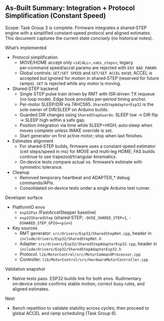 ## As‑Built Summary: Integration + Protocol Simplification (Constant Speed)

Scope: Task Group 3 is complete. Firmware integrates a shared‑STEP engine with a simplified constant‑speed protocol and aligned estimates. This document captures the current state concisely (no historical notes).

What’s implemented
- Protocol simplification
  - MOVE/HOME accept only `<id|ALL>,<abs_steps>`; legacy per‑command speed/accel params are rejected with `E03 BAD_PARAM`.
  - Global controls: `GET/SET SPEED` and `GET/SET ACCEL` exist; ACCEL is accepted but ignored for motion in shared‑STEP (reserved for future ramps). `SET` is rejected while any motor is moving.
- Shared‑STEP backend
  - Single STEP pulse train driven by RMT with ISR‑driven TX requeue (no loop mode). Edge hook provides per‑period timing anchor.
  - Per‑motor SLEEP/DIR via 74HC595. `SharedStepAdapterEsp32` is the sole owner of DIR/SLEEP on Arduino builds.
  - Guarded DIR changes using `SharedStepGuards`: SLEEP low → DIR flip → SLEEP high within a safe gap.
  - Position integration via time while SLEEP=HIGH; auto‑sleep when moves complete unless WAKE override is set.
  - Start generator on first active motor; stop when last finishes.
- Estimates alignment
  - For shared‑STEP builds, firmware uses a constant‑speed estimator (ceil steps/speed in ms) for MOVE and multi‑leg HOME; FAS builds continue to use trapezoid/triangular kinematics.
  - On‑device tests compare actual vs. firmware’s estimate with symmetric tolerance.
- Cleanup
  - Removed temporary heartbeat and ADAPTER_* debug commands/APIs.
  - Consolidated on‑device tests under a single Arduino test runner.

Developer surface
- PlatformIO envs
  - `esp32Fas` (FastAccelStepper baseline)
  - `esp32SharedStep` (shared‑STEP; `-DUSE_SHARED_STEP=1`, `-DSHARED_STEP_GPIO=<pin>`)
- Key sources
  - RMT generator: `src/drivers/Esp32/SharedStepRmt.cpp`, header in `include/drivers/Esp32/SharedStepRmt.h`
  - Adapter: `src/drivers/Esp32/SharedStepAdapterEsp32.cpp`, header in `include/drivers/Esp32/SharedStepAdapterEsp32.h`
  - Protocol: `lib/MotorControl/src/MotorCommandProcessor.cpp`
  - Controller: `lib/MotorControl/src/HardwareMotorController.cpp`

Validation snapshot
- Native tests pass. ESP32 builds link for both envs. Rudimentary on‑device smoke confirms stable motion, correct busy rules, and aligned estimates.

Next
- Bench repetition to validate stability across cycles; then proceed to global ACCEL and ramp scheduling (Task Group 6).

